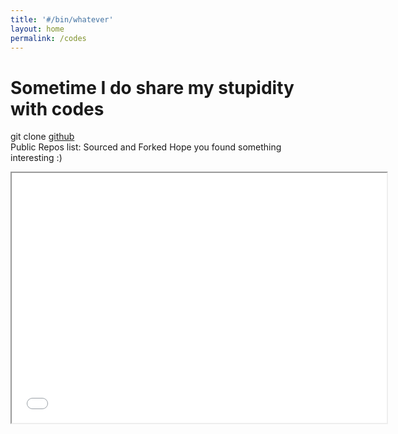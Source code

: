 ```yaml
---
title: '#/bin/whatever'
layout: home
permalink: /codes
---
```


# Sometime I do share my stupidity with codes

git clone <a href="https://github.com/thinksabin">github</a>
<br>
Public Repos list: Sourced and Forked
Hope you found something interesting :)
<p>
<iframe src='mygitrepos.html' height='400' width='600'></frame>
